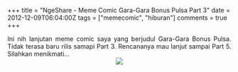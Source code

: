 +++
title = "NgeShare - Meme Comic Gara-Gara Bonus Pulsa Part 3"
date = 2012-12-09T06:04:00Z
tags = ["memecomic", "hiburan"]
comments = true
+++

<div style="text-align: justify;">Ini nih lanjutan meme comic saya yang berjudul&nbsp;Gara-Gara Bonus Pulsa. Tidak terasa baru rilis samapi Part 3. Rencananya mau lanjut sampai Part 5. Silahkan menikmati...<br />
<center><img border="0" src="https://4.bp.blogspot.com/-dF0b3Tq80VM/UMPHUb1i6lI/AAAAAAAAAXs/PqnrJ0fzPw8/s1600/part3.jpg" /></center></div>
